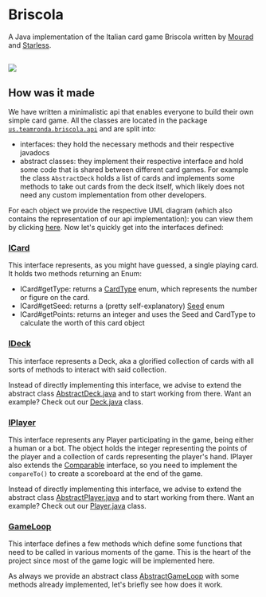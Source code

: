 # Briscola
A Java implementation of the Italian card game Briscola written by [Mourad](https://github.com/Mourad261103) and [Starless](https://github.com/StarlessDev).

![](https://i.imgur.com/JW8uiHY.gif)
---
## How was it made
We have written a minimalistic api that enables everyone to build their own simple card game.
All the classes are located in the package [`us.teamronda.briscola.api`]() and are split into:
- interfaces: they hold the necessary methods and their respective javadocs
- abstract classes: they implement their respective interface and hold some code that is shared between different card games. For example the class `AbstractDeck` holds a list of cards and implements some methods to take out cards from the deck itself, which likely does not need any custom implementation from other developers.

For each object we provide the respective UML diagram (which also contains the representation of our api implementation): you can view them by clicking [here](uml/).
Now let's quickly get into the interfaces defined:

### [ICard](src/main/java/us/teamronda/briscola/api/cards/ICard.java)
This interface represents, as you might have guessed, a single playing card.
It holds two methods returning an Enum:
- ICard#getType: returns a [CardType](src/main/java/us/teamronda/briscola/api/cards/CardType.java) enum, which represents the number or figure on the card.
- ICard#getSeed: returns a (pretty self-explanatory) [Seed](src/main/java/us/teamronda/briscola/api/cards/Seed.java) enum
- ICard#getPoints: returns an integer and uses the Seed and CardType to calculate the worth of this card object

### [IDeck](src/main/java/us/teamronda/briscola/api/deck/IDeck.java)
This interface represents a Deck, aka a glorified collection of cards with all sorts of methods to interact with said collection.

Instead of directly implementing this interface, we advise to extend the abstract class [AbstractDeck.java](src/main/java/us/teamronda/briscola/api/deck/AbstractDeck.java) and to start working from there.
Want an example? Check out our [Deck.java](src/main/java/us/teamronda/briscola/objects/Deck.java) class.

### [IPlayer](src/main/java/us/teamronda/briscola/api/player/IPlayer.java)
This interface represents any Player participating in the game, being either a human or a bot. The object holds the integer representing the points of the player and a collection of cards representing the player's hand.
IPlayer also extends the [Comparable](https://docs.oracle.com/en%2Fjava%2Fjavase%2F21%2Fdocs%2Fapi%2F%2F/java.base/java/lang/Comparable.html) interface, so you need to implement the `compareTo()` to create a scoreboard at the end of the game.

Instead of directly implementing this interface, we advise to extend the abstract class [AbstractPlayer.java](src/main/java/us/teamronda/briscola/api/player/AbstractPlayer.java) and to start working from there.
Want an example? Check out our [Player.java](src/main/java/us/teamronda/briscola/objects/Player.java) class.

### [GameLoop](src/main/java/us/teamronda/briscola/api/game/GameLoop.java)
This interface defines a few methods which define some functions that need to be called in various moments of the game. This is the heart of the project since most of the game logic will be implemented here.

As always we provide an abstract class [AbstractGameLoop](src/main/java/us/teamronda/briscola/api/game/AbstractGameLoop.java) with some methods already implemented, let's briefly see how does it work.